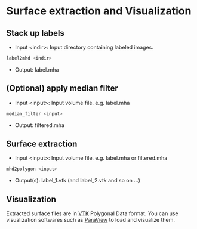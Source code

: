 # Surface extraction and Visualization

## Stack up labels
- Input \<indir\>: Input directory containing labeled images.
```bash
label2mhd <indir>
```
- Output: label.mha


## (Optional) apply median filter
- Input \<input\>: Input volume file. e.g. label.mha
```bash
median_filter <input>
```
- Output: filtered.mha

## Surface extraction
- Input \<input\>: Input volume file. e.g. label.mha or filtered.mha
```bash
mhd2polygon <input>
```
- Output(s): label_1.vtk (and label_2.vtk and so on ...)

## Visualization
Extracted surface files are in [VTK](https://lorensen.github.io/VTKExamples/site/VTKFileFormats/) Polygonal Data format. You can use visualization softwares such as [ParaView](https://www.paraview.org/) to load and visualize them.